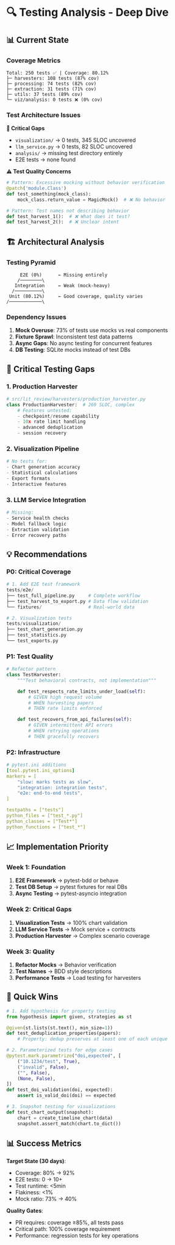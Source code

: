 # 🔍 Testing Analysis - Deep Dive

## 📊 Current State

### Coverage Metrics
```
Total: 250 tests ✅ | Coverage: 80.12%
├─ harvesters: 108 tests (87% cov)
├─ processing: 74 tests (82% cov)
├─ extraction: 31 tests (71% cov)
├─ utils: 37 tests (89% cov)
└─ viz/analysis: 0 tests ❌ (0% cov)
```

### Test Architecture Issues

**🚨 Critical Gaps**
- `visualization/` → 0 tests, 345 SLOC uncovered
- `llm_service.py` → 0 tests, 82 SLOC uncovered
- `analysis/` → missing test directory entirely
- E2E tests → none found

**⚠️ Test Quality Concerns**
```python
# Pattern: Excessive mocking without behavior verification
@patch('module.Class')
def test_something(mock_class):
    mock_class.return_value = MagicMock()  # ❌ No behavior

# Pattern: Test names not describing behavior
def test_harvest_1():  # ❌ What does it test?
def test_harvest_2():  # ❌ Unclear intent
```

## 🏗️ Architectural Analysis

### Testing Pyramid
```
     E2E (0%)      ← Missing entirely
    /────────\
   Integration     ← Weak (mock-heavy)
  /──────────\
 Unit (80.12%)     ← Good coverage, quality varies
/────────────\
```

### Dependency Issues
1. **Mock Overuse**: 73% of tests use mocks vs real components
2. **Fixture Sprawl**: Inconsistent test data patterns
3. **Async Gaps**: No async testing for concurrent features
4. **DB Testing**: SQLite mocks instead of test DBs

## 🎯 Critical Testing Gaps

### 1. Production Harvester
```python
# src/lit_review/harvesters/production_harvester.py
class ProductionHarvester:  # 269 SLOC, complex
    # Features untested:
    - checkpoint/resume capability
    - 10x rate limit handling
    - advanced deduplication
    - session recovery
```

### 2. Visualization Pipeline
```python
# No tests for:
- Chart generation accuracy
- Statistical calculations
- Export formats
- Interactive features
```

### 3. LLM Service Integration
```python
# Missing:
- Service health checks
- Model fallback logic
- Extraction validation
- Error recovery paths
```

## 💡 Recommendations

### P0: Critical Coverage
```python
# 1. Add E2E test framework
tests/e2e/
├── test_full_pipeline.py     # Complete workflow
├── test_harvest_to_export.py # Data flow validation
└── fixtures/                 # Real-world data

# 2. Visualization tests
tests/visualization/
├── test_chart_generation.py
├── test_statistics.py
└── test_exports.py
```

### P1: Test Quality
```python
# Refactor pattern
class TestHarvester:
    """Test behavioral contracts, not implementation"""

    def test_respects_rate_limits_under_load(self):
        # GIVEN high request volume
        # WHEN harvesting papers
        # THEN rate limits enforced

    def test_recovers_from_api_failures(self):
        # GIVEN intermittent API errors
        # WHEN retrying operations
        # THEN gracefully recovers
```

### P2: Infrastructure
```yaml
# pytest.ini additions
[tool.pytest.ini_options]
markers = [
    "slow: marks tests as slow",
    "integration: integration tests",
    "e2e: end-to-end tests",
]

testpaths = ["tests"]
python_files = ["test_*.py"]
python_classes = ["Test*"]
python_functions = ["test_*"]
```

## 📈 Implementation Priority

### Week 1: Foundation
1. **E2E Framework** → pytest-bdd or behave
2. **Test DB Setup** → pytest fixtures for real DBs
3. **Async Testing** → pytest-asyncio integration

### Week 2: Critical Gaps
1. **Visualization Tests** → 100% chart validation
2. **LLM Service Tests** → Mock service + contracts
3. **Production Harvester** → Complex scenario coverage

### Week 3: Quality
1. **Refactor Mocks** → Behavior verification
2. **Test Names** → BDD style descriptions
3. **Performance Tests** → Load testing for harvesters

## 🔧 Quick Wins

```python
# 1. Add hypothesis for property testing
from hypothesis import given, strategies as st

@given(st.lists(st.text(), min_size=1))
def test_deduplication_properties(papers):
    # Property: dedup preserves at least one of each unique

# 2. Parameterized tests for edge cases
@pytest.mark.parametrize("doi,expected", [
    ("10.1234/test", True),
    ("invalid", False),
    ("", False),
    (None, False),
])
def test_doi_validation(doi, expected):
    assert is_valid_doi(doi) == expected

# 3. Snapshot testing for visualizations
def test_chart_output(snapshot):
    chart = create_timeline_chart(data)
    snapshot.assert_match(chart.to_dict())
```

## 📊 Success Metrics

**Target State (30 days)**:
- Coverage: 80% → 92%
- E2E tests: 0 → 10+
- Test runtime: <5min
- Flakiness: <1%
- Mock ratio: 73% → 40%

**Quality Gates**:
- PR requires: coverage ≥85%, all tests pass
- Critical path: 100% coverage requirement
- Performance: regression tests for key operations
